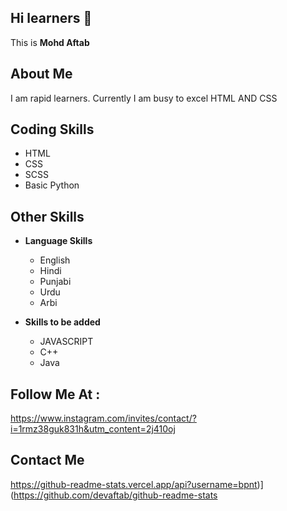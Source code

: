 

<!---
devaftab/devaftab is a ✨ special ✨ repository because its `README.md` (this file) appears on your GitHub profile.
You can click the Preview link to take a look at your changes.
--->
## Hi learners 👋

This is **Mohd Aftab**

## About Me

I am rapid learners.
Currently I am busy to excel HTML AND CSS


## Coding Skills


  - HTML
  - CSS
  - SCSS
  - Basic Python
  
  
 ## Other Skills
 
 - **Language Skills**
  
    - English
    - Hindi
    - Punjabi
    - Urdu
    - Arbi

- **Skills to be added**
  
    - JAVASCRIPT
    - C++
    - Java

 ## Follow Me At :

https://www.instagram.com/invites/contact/?i=1rmz38guk831h&utm_content=2j410oj

 ## Contact Me
 
 https://github-readme-stats.vercel.app/api?username=bpnt)](https://github.com/devaftab/github-readme-stats

 
    
 
    
